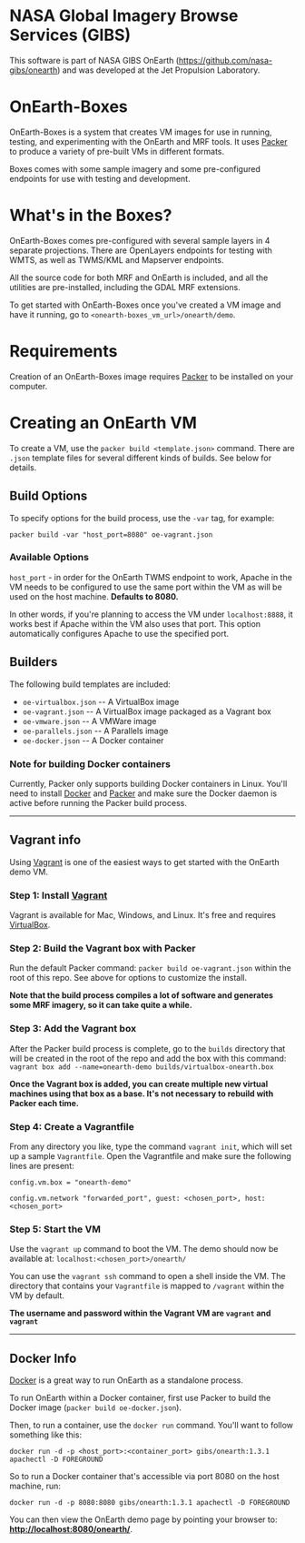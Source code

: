 NASA Global Imagery Browse Services (GIBS)
=======

This software is part of NASA GIBS OnEarth (https://github.com/nasa-gibs/onearth) and was developed at the Jet Propulsion Laboratory.

# OnEarth-Boxes
OnEarth-Boxes is a system that creates VM images for use in running, testing, and experimenting with the OnEarth and MRF tools. It uses [Packer](http://packer.io) to produce a variety of pre-built VMs in different formats.

Boxes comes with some sample imagery and some pre-configured endpoints for use with testing and development.

# What's in the Boxes?
OnEarth-Boxes comes pre-configured with several sample layers in 4 separate projections. There are OpenLayers endpoints for testing with WMTS, as well as TWMS/KML and Mapserver endpoints.

All the source code for both MRF and OnEarth is included, and all the utilities are pre-installed, including the GDAL MRF extensions.

To get started with OnEarth-Boxes once you've created a VM image and have it running, go to `<onearth-boxes_vm_url>/onearth/demo`.

# Requirements
Creation of an OnEarth-Boxes image requires [Packer](http://packer.io) to be installed on your computer.

# Creating an OnEarth VM
To create a VM, use the `packer build <template.json>` command. There are `.json` template files for several different kinds of builds. See below for details.

## Build Options
To specify options for the build process, use the `-var` tag, for example:

```packer build -var "host_port=8080" oe-vagrant.json```

### Available Options

`host_port` - in order for the OnEarth TWMS endpoint to work, Apache in the VM needs to be configured to use the same port within the VM as will be used on the host machine. **Defaults to 8080.**

In other words, if you're planning to access the VM under `localhost:8888`, it works best if Apache within the VM also uses that port. This option automatically configures Apache to use the specified port.

## Builders
The following build templates are included:

- `oe-virtualbox.json` -- A VirtualBox image
- `oe-vagrant.json` -- A VirtualBox image packaged as a Vagrant box
- `oe-vmware.json` -- A VMWare image
- `oe-parallels.json` -- A Parallels image
- `oe-docker.json` -- A Docker container


### Note for building Docker containers
Currently, Packer only supports building Docker containers in Linux. You'll need to install [Docker](http://www.docker.com/) and [Packer](http://packer.io) and make sure the Docker daemon is active before running the Packer build process.

----
## Vagrant info
Using [Vagrant](https://www.vagrantup.com) is one of the easiest ways to get started with the OnEarth demo VM.

### Step 1: Install [Vagrant](https://www.vagrantup.com)
Vagrant is available for Mac, Windows, and Linux. It's free and requires [VirtualBox](https://www.virtualbox.org/).

### Step 2: Build the Vagrant box with Packer
Run the default Packer command: `packer build oe-vagrant.json` within the root of this repo. See above for options to customize the install.

**Note that the build process compiles a lot of software and generates some MRF imagery, so it can take quite a while.**

### Step 3: Add the Vagrant box
After the Packer build process is complete, go to the `builds` directory that will be created in the root of the repo and add the box with this command:
`vagrant box add --name=onearth-demo builds/virtualbox-onearth.box`

**Once the Vagrant box is added, you can create multiple new virtual machines using that box as a base. It's not necessary to rebuild with Packer each time.**

### Step 4: Create a Vagrantfile
From any directory you like, type the command `vagrant init`, which will set up a sample `Vagrantfile`. Open the Vagrantfile and make sure the following lines are present:

```config.vm.box = "onearth-demo"```

```config.vm.network "forwarded_port", guest: <chosen_port>, host: <chosen_port>```

### Step 5: Start the VM
Use the `vagrant up` command to boot the VM. The demo should now be available at: `localhost:<chosen_port>/onearth/`

You can use the `vagrant ssh` command to open a shell inside the VM. The directory that contains your `Vagrantfile` is mapped to `/vagrant` within the VM by default.

**The username and password within the Vagrant VM are `vagrant` and `vagrant`**

----
## Docker Info
[Docker](docker.com) is a great way to run OnEarth as a standalone process.

To run OnEarth within a Docker container, first use Packer to build the Docker image (`packer build oe-docker.json`).

Then, to run a container, use the `docker run` command. You'll want to follow something like this:

`docker run -d -p <host_port>:<container_port> gibs/onearth:1.3.1 apachectl -D FOREGROUND`

So to run a Docker container that's accessible via port 8080 on the host machine, run:

`docker run -d -p 8080:8080 gibs/onearth:1.3.1 apachectl -D FOREGROUND`

You can then view the OnEarth demo page by pointing your browser to: **[http://localhost:8080/onearth/](http://localhost:8080/onearth/)**.
